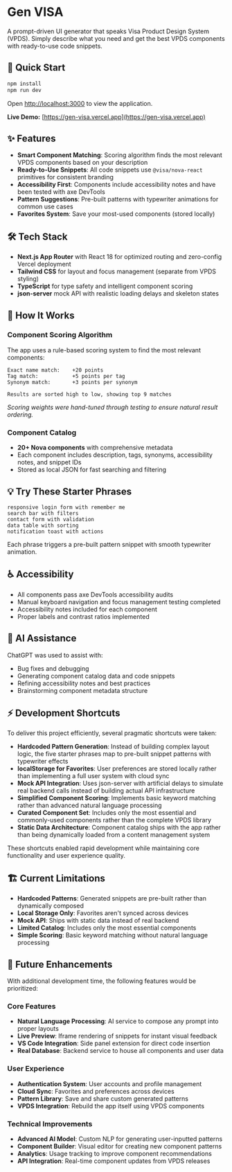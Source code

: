 # Gen VISA

A prompt-driven UI generator that speaks Visa Product Design System (VPDS). Simply describe what you need and get the best VPDS components with ready-to-use code snippets.

## 🚀 Quick Start

```bash
npm install
npm run dev
```

Open [http://localhost:3000](http://localhost:3000) to view the application.

**Live Demo:** [https://gen-visa.vercel.app](https://gen-visa.vercel.app)

## ✨ Features

- **Smart Component Matching**: Scoring algorithm finds the most relevant VPDS components based on your description
- **Ready-to-Use Snippets**: All code snippets use `@visa/nova-react` primitives for consistent branding
- **Accessibility First**: Components include accessibility notes and have been tested with axe DevTools
- **Pattern Suggestions**: Pre-built patterns with typewriter animations for common use cases
- **Favorites System**: Save your most-used components (stored locally)

## 🛠 Tech Stack

- **Next.js App Router** with React 18 for optimized routing and zero-config Vercel deployment
- **Tailwind CSS** for layout and focus management (separate from VPDS styling)
- **TypeScript** for type safety and intelligent component scoring
- **json-server** mock API with realistic loading delays and skeleton states

## 🎯 How It Works

### Component Scoring Algorithm

The app uses a rule-based scoring system to find the most relevant components:

```
Exact name match:    +20 points
Tag match:           +5 points per tag
Synonym match:       +3 points per synonym

Results are sorted high to low, showing top 9 matches
```

_Scoring weights were hand-tuned through testing to ensure natural result ordering._

### Component Catalog

- **20+ Nova components** with comprehensive metadata
- Each component includes description, tags, synonyms, accessibility notes, and snippet IDs
- Stored as local JSON for fast searching and filtering

## 💡 Try These Starter Phrases

```
responsive login form with remember me
search bar with filters
contact form with validation
data table with sorting
notification toast with actions
```

Each phrase triggers a pre-built pattern snippet with smooth typewriter animation.

## ♿ Accessibility

- All components pass axe DevTools accessibility audits
- Manual keyboard navigation and focus management testing completed
- Accessibility notes included for each component
- Proper labels and contrast ratios implemented

## 🤖 AI Assistance

ChatGPT was used to assist with:

- Bug fixes and debugging
- Generating component catalog data and code snippets
- Refining accessibility notes and best practices
- Brainstorming component metadata structure

## ⚡ Development Shortcuts

To deliver this project efficiently, several pragmatic shortcuts were taken:

- **Hardcoded Pattern Generation**: Instead of building complex layout logic, the five starter phrases map to pre-built snippet patterns with typewriter effects
- **localStorage for Favorites**: User preferences are stored locally rather than implementing a full user system with cloud sync
- **Mock API Integration**: Uses json-server with artificial delays to simulate real backend calls instead of building actual API infrastructure
- **Simplified Component Scoring**: Implements basic keyword matching rather than advanced natural language processing
- **Curated Component Set**: Includes only the most essential and commonly-used components rather than the complete VPDS library
- **Static Data Architecture**: Component catalog ships with the app rather than being dynamically loaded from a content management system

These shortcuts enabled rapid development while maintaining core functionality and user experience quality.

## 🏗 Current Limitations

- **Hardcoded Patterns**: Generated snippets are pre-built rather than dynamically composed
- **Local Storage Only**: Favorites aren't synced across devices
- **Mock API**: Ships with static data instead of real backend
- **Limited Catalog**: Includes only the most essential components
- **Simple Scoring**: Basic keyword matching without natural language processing

## 🔮 Future Enhancements

With additional development time, the following features would be prioritized:

### Core Features

- **Natural Language Processing**: AI service to compose any prompt into proper layouts
- **Live Preview**: Iframe rendering of snippets for instant visual feedback
- **VS Code Integration**: Side panel extension for direct code insertion
- **Real Database**: Backend service to house all components and user data

### User Experience

- **Authentication System**: User accounts and profile management
- **Cloud Sync**: Favorites and preferences across devices
- **Pattern Library**: Save and share custom generated patterns
- **VPDS Integration**: Rebuild the app itself using VPDS components

### Technical Improvements

- **Advanced AI Model**: Custom NLP for generating user-inputted patterns
- **Component Builder**: Visual editor for creating new component patterns
- **Analytics**: Usage tracking to improve component recommendations
- **API Integration**: Real-time component updates from VPDS releases
